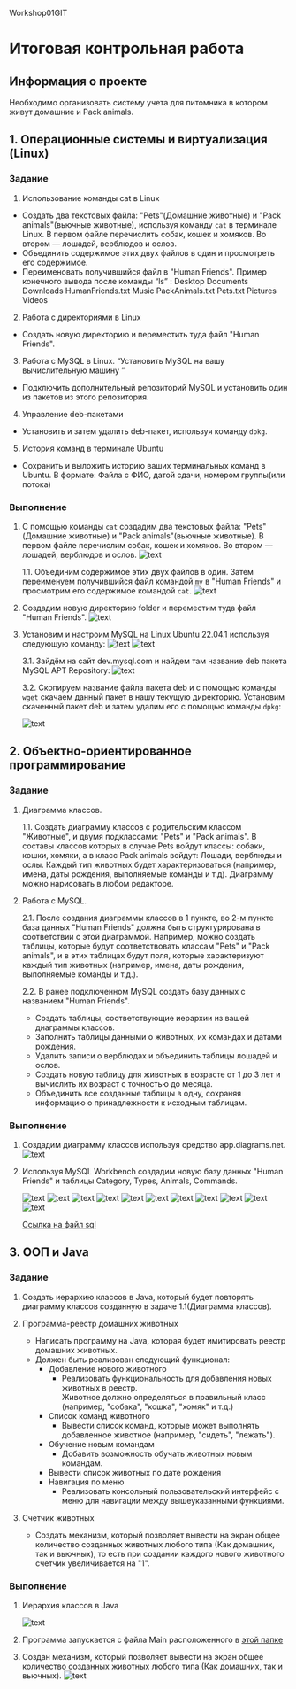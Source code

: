 Workshop01GIT
# Итоговая контрольная работа

## Информация о проекте
Необходимо организовать систему учета для питомника в котором живут домашние и Pack animals. 

## 1. Операционные системы и виртуализация (Linux)
### Задание
1. Использование команды cat в Linux
- Создать два текстовых файла: "Pets"(Домашние животные) и "Pack animals"(вьючные животные), используя команду `cat` в терминале Linux. В первом файле перечислить собак, кошек и хомяков. Во втором — лошадей, верблюдов и ослов.
- Объединить содержимое этих двух файлов в один и просмотреть его содержимое.
- Переименовать получившийся файл в "Human Friends".
    Пример конечного вывода после команды “ls” :
    Desktop Documents Downloads  HumanFriends.txt  Music  PackAnimals.txt  Pets.txt  Pictures  Videos
2. Работа с директориями в Linux
- Создать новую директорию и переместить туда файл "Human Friends".
3. Работа с MySQL в Linux. “Установить MySQL на вашу вычислительную машину ”
- Подключить дополнительный репозиторий MySQL и установить один из пакетов из этого репозитория.
4. Управление deb-пакетами
- Установить и затем удалить deb-пакет, используя команду `dpkg`.
5. История команд в терминале Ubuntu
- Сохранить и выложить историю ваших терминальных команд в Ubuntu.
В формате: Файла с ФИО, датой сдачи, номером группы(или потока)

### Выполнение
1. С помощью команды `cat` создадим два текстовых файла: "Pets"(Домашние животные) и "Pack animals"(вьючные животные). В первом файле перечислим собак, кошек и хомяков. Во втором — лошадей, верблюдов и ослов.
![text](./images/linux/1.jpg)

    1.1. Объединим содержимое этих двух файлов в один. Затем переименуем получившийся файл командой `mv` в "Human Friends" и просмотрим его содержимое командой `cat`.
    ![text](./images/linux/2.jpg)

2. Создадим новую директорию folder и переместим туда файл "Human Friends".
![text](./images/linux/3.jpg)

3. Установим и настроим MySQL на Linux Ubuntu 22.04.1 используя следующую команду:
![text](./images/linux/4.jpg)
![text](./images/linux/5.jpg)

    3.1. Зайдём на сайт dev.mysql.com и найдем там название deb пакета MySQL APT Repository:
    ![text](./images/linux/6.jpg)

    3.2. Скопируем название файла пакета deb и с помощью команды `wget` скачаем данный пакет в нашу текущую директорию. Установим скаченный пакет deb и затем удалим его с помощью команды `dpkg`:

    ![text](./images/linux/7.jpg)

##  2. Объектно-ориентированное программирование
### Задание
1. Диаграмма классов.

    1.1. Создать диаграмму классов с родительским классом "Животные", и двумя подклассами: "Pets" и "Pack animals". В составы классов которых в случае Pets войдут классы: собаки, кошки, хомяки, а в класс Pack animals войдут: Лошади, верблюды и ослы. Каждый тип животных будет характеризоваться (например, имена, даты рождения, выполняемые команды и т.д). Диаграмму можно нарисовать в любом редакторе.

2. Работа с MySQL.

    2.1. После создания диаграммы классов в 1 пункте, во 2-м пункте база данных "Human Friends" должна быть структурирована в соответствии с этой диаграммой. Например, можно создать таблицы, которые будут соответствовать классам "Pets" и "Pack animals", и в этих таблицах будут поля, которые характеризуют каждый тип животных (например, имена, даты рождения, выполняемые команды и т.д.).

    2.2. В ранее подключенном MySQL создать базу данных с названием "Human Friends".
    - Создать таблицы, соответствующие иерархии из вашей диаграммы классов.
    - Заполнить таблицы данными о животных, их командах и датами рождения.
    - Удалить записи о верблюдах и объединить таблицы лошадей и ослов.
    - Создать новую таблицу для животных в возрасте от 1 до 3 лет и вычислить их возраст с точностью до месяца.
    - Объединить все созданные таблицы в одну, сохраняя информацию о принадлежности к исходным таблицам.

### Выполнение
1. Создадим диаграмму классов используя средство app.diagrams.net.    
    ![text](./images/Java/diagram_start.jpg)

2. Используя MySQL Workbench создадим новую базу данных "Human Friends" и таблицы Category, Types, Animals, Commands. 

    ![text](./images/sql/01.jpg)
    ![text](./images/sql/02.jpg)
    ![text](./images/sql/03.jpg)
    ![text](./images/sql/04.jpg)
    ![text](./images/sql/05.jpg)
    ![text](./images/sql/06.jpg)
    ![text](./images/sql/07.jpg)
    ![text](./images/sql/08.jpg)
    ![text](./images/sql/09.jpg)
    ![text](./images/sql/10.jpg)
    ![text](./images/sql/11.jpg)

    [Ссылка на файл sql](./images/sql/sql.sql)

##  3. ООП и Java
### Задание
1. Создать иерархию классов в Java, который будет повторять диаграмму классов созданную в задаче 1.1(Диаграмма классов).

2. Программа-реестр домашних животных
    - Написать программу на Java, которая будет имитировать реестр домашних животных. 
    - Должен быть реализован следующий функционал:   
      - Добавление нового животного
          - Реализовать функциональность для добавления новых животных в реестр.       
          Животное должно определяться в правильный класс (например, "собака", "кошка", "хомяк" и т.д.)        
      - Список команд животного
          - Вывести список команд, которые может выполнять добавленное животное (например, "сидеть", "лежать").        
      - Обучение новым командам
          - Добавить возможность обучать животных новым командам.
      - Вывести список животных по дате рождения
      - Навигация по меню
          - Реализовать консольный пользовательский интерфейс с меню для навигации между вышеуказанными функциями.
        
3.  Счетчик животных
    - Создать механизм, который позволяет вывести на экран общее количество созданных животных любого типа (Как домашних, так и вьючных), то есть при создании каждого нового животного счетчик увеличивается на "1". 

### Выполнение

1. Иерархия классов в Java

    ![text](./images/Java/diagram.jpg)

2. Программа запускается с файла Main расположенного в [этой папке](./src/main/java)

3. Создан механизм, который позволяет вывести на экран общее количество созданных животных любого типа (Как домашних, так и вьючных).
    ![text](./images/Java/console_program.jpg)
